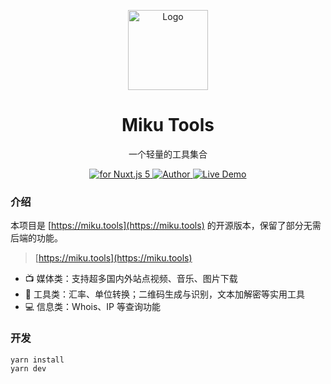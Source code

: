 <p align="center"><img src="https://raw.githubusercontent.com/Ice-Hazymoon/MikuTools/master/icon.png"
        alt="Logo" width="128" height="128" style="max-width: 100%;"></p>
<h1 align="center">Miku Tools</h1>
<p align="center">一个轻量的工具集合</p>
<p align="center">
    <a href="https://vuejs.org/">
        <img src="https://img.shields.io/badge/nuxt.js-v5.x-green.svg" alt="for Nuxt.js 5">
    </a>
    <a href="http://imiku.me/">
        <img src="https://badgen.net/badge/author/Ice-Hazymoon/f2a" alt="Author">
    </a>
    <a href="https://mikutools.netlify.com/">
        <img src="https://img.shields.io/badge/%F0%9F%9A%80-open--in--browser-e10079.svg" alt="Live Demo">
    </a>
</p>

### 介绍

本项目是 [https://miku.tools](https://miku.tools) 的开源版本，保留了部分无需后端的功能。

> [https://miku.tools](https://miku.tools)

- 📺 媒体类：支持超多国内外站点视频、音乐、图片下载
- 🔧 工具类：汇率、单位转换；二维码生成与识别，文本加解密等实用工具
- 💻 信息类：Whois、IP 等查询功能

### 开发

```bash
yarn install
yarn dev
```
